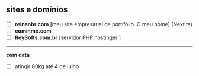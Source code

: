 ## sites e domínios 

- [ ] **reinanbr.com** [meu site empresarial de portifólio. O meu nome] (Next.ts)
- [ ] **cuminme.com**
- [ ] **ReySofts.com.br** [servidor PHP hostinger ]
****
**com data**
- [ ] atingir 80kg até 4 de julho 